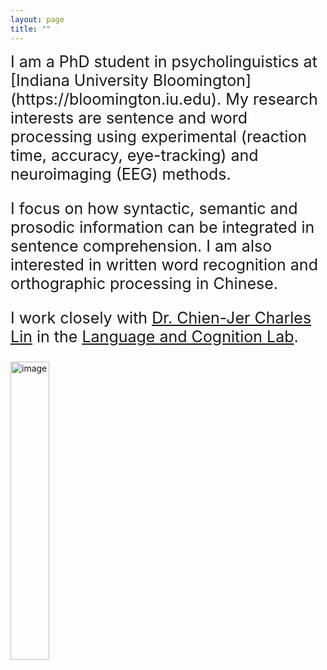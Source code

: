 ```yaml
---
layout: page
title: ""
---
```


<span style="font-size:25px"> 
I am a PhD student in psycholinguistics at [Indiana University Bloomington](https://bloomington.iu.edu). My research interests are sentence and word processing using experimental (reaction time, accuracy, eye-tracking) and neuroimaging (EEG) methods.</font>

I focus on how syntactic, semantic and prosodic information can be integrated in sentence comprehension. I am also interested in written word recognition and orthographic processing in Chinese. 

I work closely with [Dr. Chien-Jer Charles Lin](https://sites.google.com/view/chienjerlin/home) in the [Language and Cognition Lab](https://sites.google.com/view/language-and-cognition/home).

</span>

<img src="https://zepliu.github.io/assets/image/pic3.png" alt="image" width="35%" height="auto">
